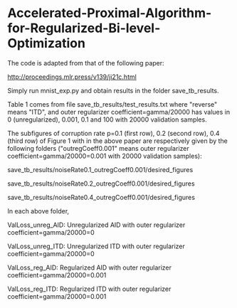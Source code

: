 # Accelerated-Proximal-Algorithm-for-Regularized-Bi-level-Optimization



The code is adapted from that of the following paper:

http://proceedings.mlr.press/v139/ji21c.html 



Simply run mnist_exp.py and obtain results in the folder save_tb_results. 

Table 1 comes from file save_tb_results/test_results.txt where "reverse" means "ITD", and outer regularizer coefficient=gamma/20000 has values in 0 (unregularized), 0.001, 0.1 and 100 with 20000 validation samples. 

The subfigures of corruption rate p=0.1 (first row), 0.2 (second row), 0.4 (third row) of Figure 1 with in the above paper are respectively given by the following folders ("outregCoeff0.001" means outer regularizer coefficient=gamma/20000=0.001 with 20000 validation samples):

save_tb_results/noiseRate0.1_outregCoeff0.001/desired_figures

save_tb_results/noiseRate0.2_outregCoeff0.001/desired_figures

save_tb_results/noiseRate0.4_outregCoeff0.001/desired_figures


In each above folder, 

ValLoss_unreg_AID: Unregularized AID with outer regularizer coefficient=gamma/20000=0

ValLoss_unreg_ITD: Unregularized ITD with outer regularizer coefficient=gamma/20000=0

ValLoss_reg_AID: Regularized AID with outer regularizer coefficient=gamma/20000=0.001

ValLoss_reg_ITD: Regularized ITD with outer regularizer coefficient=gamma/20000=0.001
